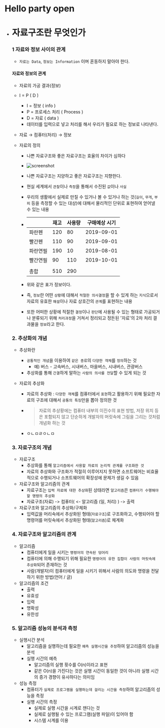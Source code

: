 # Hello party open

+ # 자료구조란 무엇인가

  ### 1 자료와 정보 사이의 관계

  * `자료는 Data`, `정보는 Information` 이며 혼동하지 말아야 한다.

  #### 자료와 정보의 관계

  * 자료의 가공 결과(정보)

  * I = P ( D )

    * I = 정보 ( info )
    * P = 프로세스 처리 ( Process )
    * D = 자료 ( data )
    * 데이터를 입력으로 넣고 처리를 해서 우리가 필요로 하는 정보로 나타낸다.

  * 자료 → 컴퓨터(처리) → 정보

  * 자료의 정의

    * 나쁜 자료구조와 좋은 자료구조는 효율의 차이가 심하다

    * ![screenshot](https://docs.google.com/a/insilicogen.com/uc?id=0B5SIKGNbQWi8Y3QyRXpEVnV2ZDg&export=download)

    * 나쁜 자료구조는 지양하고 좋은 자료구조는 지향한다.

    * 현실 세계에서 `관찰`이나 `측정`을 통해서 수진된 `값`이나 `사실`

    * 우리의 생활에서 실제로 만질 수 있거나 볼 수 있거나 하는 것(`길이`, `무게`, `부피` 등을 측정할 수 있는 대상)에 대해서 물리적인 단위로 표현하여 얻어낼 수 있는 내용

    * |          | 재고 | 사용량 | 구매예상 시기 |
      | -------- | ---- | ------ | ------------- |
      | 파란펜   | 120  | 80     | 2019-09-01    |
      | 빨간펜   | 110  | 90     | 2019-09-01    |
      | 파란연필 | 190  | 10     | 2019-08-01    |
      | 빨간연필 | 90   | 110    | 2019-10-01    |
      |          |      |        |               |
      | 총합     | 510  | 290    |               |

    * 위와 같은 표가 정보이다.

    * 즉, `정보`란 어떤 `상황`에 대해서 `적절한 의사결정`을 할 수 있게 하는 `지식`으로서 자료의 유효한 `해설`이나 자료 상호간의 `관계`를 표현하는 내용

    * 또한 어떠한 상황에 적절한 `결정`이나 `판단`에 사용될 수 있는 형태로 가공되거나 분류되기 위해 `처리과정`을 거쳐서 정리되고 정돈된 '자료'의 2차 처리 결과물을 `정보`라고 한다.

  ### 2. 추상화의 개념

  * 추상화란

    * `공통적인 개념`을 이용하여 `같은 종류`의 `다양한 객체`를 `정의`하는 것
      * 예) 버스 - 고속버스, 시내버스, 마을버스, 시내버스, 관광버스
    * 추상화를 통해 `간결`하게 말하는 `사람의 의사를 전달`할 수 있게 되는 것

  * 자료의 추상화

    * 자료의 추상화 : `다양한 객체`를 컴퓨터에서 `표현`하고 활용하기 위해 필요한 자료의 구조에 대해서 `공통의 특징`만을 뽑아 정의한 것

    * > 자료의 추상황에는 컴퓨터 내부의 이진수의 표현 방법, 저장 위치 등은 포함되지 않고 단순하게 개발자의 머릿속에 그림을 그리는 것처럼 개념화 하는 것

    * ㅇㄴㅁㄹㅇㄴㅁ

  ### 3. 자료구조의 개념

  * 자료구조
    * 추상화를 통해 `알고리즘에서 사용할 자료의 논리적 관계를 구조화한 것`
    * 자료의 추상화와 구조화가 적절히 이루어지지 못하면 소프트웨어는 비효율적으로 수행되거나 소프트웨어의 확장성에 문제가 생길 수 있음
  * 자료구조와 알고리즘의 관계
    * 자료구조는 `입력 자료에 대한 추상화`된 상태라면 `알고리즘`은 `컴퓨터가 수행해야 할 명령의 추상화`
    * 자료구조(자료) -> 컴퓨터( <- 알고리즘 (일, 처리) ) -> 출력
  * 자료구조와 알고리즘의 추상화/구체화
    * 입력값을 머리속에서 추상화된 형태(`자료구조`)로 구조화하고, 수행되어야 할 명령어를 머릿속에서 추상화된 형태(`알고리즘`)로 체계화

  ### 4. 자료구조와 알고리즘의 관계

  * 알고리즘
    * 컴퓨터에게 일을 시키는 `명령어의 연속된 덩어리`
    * 컴퓨터에 의해 수행되기 위해 필요한 `명령어의 유한 집합이 사람의 머릿속에 추상화`되어 존재하는 것
    * 사람(개발자)이 컴퓨터에게 일을 시키기 위해서 사람의 의도와 명령을 전달하기 위한 방법(언어 / 글)
  * 알고리즘의 조건
    * 출력
    * 유효성
    * 입력
    * 명확성
    * 유한성

  ### 5. 알고리즘 성능의 분석과 측정

  * 실행시간 분석
    * 알고리즘을 실행하는데 필요한 `예측 실행시간을 추정`하여 알고리즘의 성능을 분석
    * 실행 시간의 예측
      * 알고리즘의 실행 횟수를 O(n)이라고 표현
      * 같은 O(n)을 가진다는 것은 실행 시간이 동일한 것이 아니라 실행 시간의 증가 경향이 유사하다는 의미임
  * 성능 측정
    * 컴퓨터가 `실제로 프로그램을 실행하는데 걸리는 시간을 측정`하여 알고리즘의 성능을 측정
    * 실행 시간의 측정
      * 실제로 실행 시간을 시계로 잰다는 것
      * 실제로 실행될 수 있는 프로그램(실행 파일)이 있어야 함
      * 시스템 시계를 이용